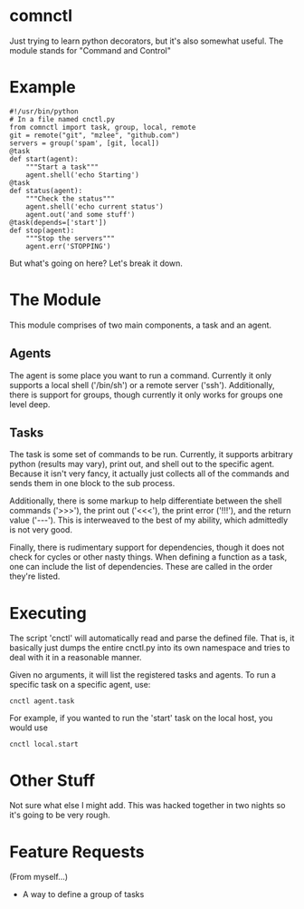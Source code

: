 comnctl
=======

Just trying to learn python decorators, but it's also somewhat useful.
The module stands for "Command and Control"

Example
=======
    #!/usr/bin/python
    # In a file named cnctl.py
    from comnctl import task, group, local, remote
    git = remote("git", "mzlee", "github.com")
    servers = group('spam', [git, local])
    @task
    def start(agent):
    	"""Start a task"""
    	agent.shell('echo Starting')
    @task
    def status(agent):
    	"""Check the status"""
    	agent.shell('echo current status')
    	agent.out('and some stuff')
    @task(depends=['start'])
    def stop(agent):
    	"""Stop the servers"""
    	agent.err('STOPPING')

But what's going on here?
Let's break it down.

The Module
==========

This module comprises of two main components, a task and an agent.

Agents
------

The agent is some place you want to run a command.  Currently it only
supports a local shell ('/bin/sh') or a remote server ('ssh').
Additionally, there is support for groups, though currently it only
works for groups one level deep.

Tasks
-----

The task is some set of commands to be run.  Currently, it supports
arbitrary python (results may vary), print out, and shell out to the
specific agent.  Because it isn't very fancy, it actually just
collects all of the commands and sends them in one block to the sub
process.

Additionally, there is some markup to help differentiate between the
shell commands ('>>>'), the print out ('<<<'), the print error
('!!!'), and the return value ('---').  This is interweaved to the
best of my ability, which admittedly is not very good.

Finally, there is rudimentary support for dependencies, though it does
not check for cycles or other nasty things.  When defining a function
as a task, one can include the list of dependencies.  These are
called in the order they're listed.

Executing
=========

The script 'cnctl' will automatically read and parse the defined file.
That is, it basically just dumps the entire cnctl.py into its own
namespace and tries to deal with it in a reasonable manner.

Given no arguments, it will list the registered tasks and agents.  To
run a specific task on a specific agent, use:

    cnctl agent.task

For example, if you wanted to run the 'start' task on the local host,
you would use

    cnctl local.start

Other Stuff
===========

Not sure what else I might add.  This was hacked together in two
nights so it's going to be very rough.

Feature Requests
================
(From myself...)

 * A way to define a group of tasks
